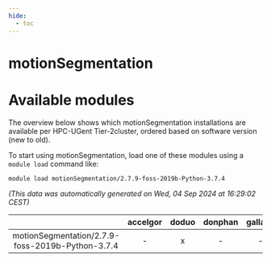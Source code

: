 ```yaml
---
hide:
  - toc
---
```


motionSegmentation
==================

# Available modules


The overview below shows which motionSegmentation installations are available per HPC-UGent Tier-2cluster, ordered based on software version (new to old).

To start using motionSegmentation, load one of these modules using a `module load` command like:

```shell
module load motionSegmentation/2.7.9-foss-2019b-Python-3.7.4
```

*(This data was automatically generated on Wed, 04 Sep 2024 at 16:29:02 CEST)*  

| |accelgor|doduo|donphan|gallade|joltik|shinx|skitty|
| :---: | :---: | :---: | :---: | :---: | :---: | :---: | :---: |
|motionSegmentation/2.7.9-foss-2019b-Python-3.7.4|-|x|-|-|-|-|x|
